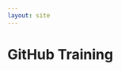 ```yaml
---
layout: site
---
```


<html>
  <head>
    <title>GitHub Training</title>
  </head>

  <body>
    <h1>GitHub Training</h1>
  </body>
</html>
